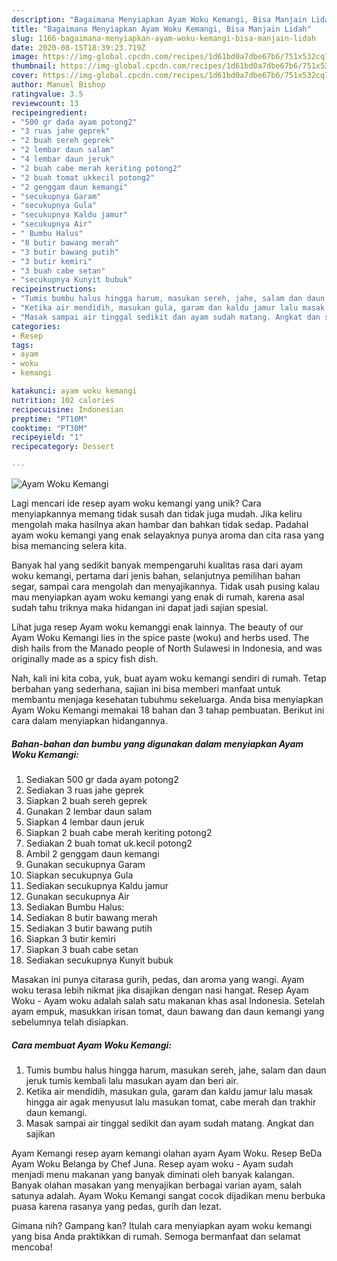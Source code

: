 ```yaml
---
description: "Bagaimana Menyiapkan Ayam Woku Kemangi, Bisa Manjain Lidah"
title: "Bagaimana Menyiapkan Ayam Woku Kemangi, Bisa Manjain Lidah"
slug: 1166-bagaimana-menyiapkan-ayam-woku-kemangi-bisa-manjain-lidah
date: 2020-08-15T18:39:23.719Z
image: https://img-global.cpcdn.com/recipes/1d61bd0a7dbe67b6/751x532cq70/ayam-woku-kemangi-foto-resep-utama.jpg
thumbnail: https://img-global.cpcdn.com/recipes/1d61bd0a7dbe67b6/751x532cq70/ayam-woku-kemangi-foto-resep-utama.jpg
cover: https://img-global.cpcdn.com/recipes/1d61bd0a7dbe67b6/751x532cq70/ayam-woku-kemangi-foto-resep-utama.jpg
author: Manuel Bishop
ratingvalue: 3.5
reviewcount: 13
recipeingredient:
- "500 gr dada ayam potong2"
- "3 ruas jahe geprek"
- "2 buah sereh geprek"
- "2 lembar daun salam"
- "4 lembar daun jeruk"
- "2 buah cabe merah keriting potong2"
- "2 buah tomat ukkecil potong2"
- "2 genggam daun kemangi"
- "secukupnya Garam"
- "secukupnya Gula"
- "secukupnya Kaldu jamur"
- "secukupnya Air"
- " Bumbu Halus"
- "8 butir bawang merah"
- "3 butir bawang putih"
- "3 butir kemiri"
- "3 buah cabe setan"
- "secukupnya Kunyit bubuk"
recipeinstructions:
- "Tumis bumbu halus hingga harum, masukan sereh, jahe, salam dan daun jeruk tumis kembali lalu masukan ayam dan beri air."
- "Ketika air mendidih, masukan gula, garam dan kaldu jamur lalu masak hingga air agak menyusut lalu masukan tomat, cabe merah dan trakhir daun kemangi."
- "Masak sampai air tinggal sedikit dan ayam sudah matang. Angkat dan sajikan"
categories:
- Resep
tags:
- ayam
- woku
- kemangi

katakunci: ayam woku kemangi 
nutrition: 102 calories
recipecuisine: Indonesian
preptime: "PT10M"
cooktime: "PT30M"
recipeyield: "1"
recipecategory: Dessert

---
```



![Ayam Woku Kemangi](https://img-global.cpcdn.com/recipes/1d61bd0a7dbe67b6/751x532cq70/ayam-woku-kemangi-foto-resep-utama.jpg)

Lagi mencari ide resep ayam woku kemangi yang unik? Cara menyiapkannya memang tidak susah dan tidak juga mudah. Jika keliru mengolah maka hasilnya akan hambar dan bahkan tidak sedap. Padahal ayam woku kemangi yang enak selayaknya punya aroma dan cita rasa yang bisa memancing selera kita.

Banyak hal yang sedikit banyak mempengaruhi kualitas rasa dari ayam woku kemangi, pertama dari jenis bahan, selanjutnya pemilihan bahan segar, sampai cara mengolah dan menyajikannya. Tidak usah pusing kalau mau menyiapkan ayam woku kemangi yang enak di rumah, karena asal sudah tahu triknya maka hidangan ini dapat jadi sajian spesial.

Lihat juga resep Ayam woku kemanggi enak lainnya. The beauty of our Ayam Woku Kemangi lies in the spice paste (woku) and herbs used. The dish hails from the Manado people of North Sulawesi in Indonesia, and was originally made as a spicy fish dish.


Nah, kali ini kita coba, yuk, buat ayam woku kemangi sendiri di rumah. Tetap berbahan yang sederhana, sajian ini bisa memberi manfaat untuk membantu menjaga kesehatan tubuhmu sekeluarga. Anda bisa menyiapkan Ayam Woku Kemangi memakai 18 bahan dan 3 tahap pembuatan. Berikut ini cara dalam menyiapkan hidangannya.

<!--inarticleads1-->

##### Bahan-bahan dan bumbu yang digunakan dalam menyiapkan Ayam Woku Kemangi:

1. Sediakan 500 gr dada ayam potong2
1. Sediakan 3 ruas jahe geprek
1. Siapkan 2 buah sereh geprek
1. Gunakan 2 lembar daun salam
1. Siapkan 4 lembar daun jeruk
1. Siapkan 2 buah cabe merah keriting potong2
1. Sediakan 2 buah tomat uk.kecil potong2
1. Ambil 2 genggam daun kemangi
1. Gunakan secukupnya Garam
1. Siapkan secukupnya Gula
1. Sediakan secukupnya Kaldu jamur
1. Gunakan secukupnya Air
1. Sediakan  Bumbu Halus:
1. Sediakan 8 butir bawang merah
1. Sediakan 3 butir bawang putih
1. Siapkan 3 butir kemiri
1. Siapkan 3 buah cabe setan
1. Sediakan secukupnya Kunyit bubuk


Masakan ini punya citarasa gurih, pedas, dan aroma yang wangi. Ayam woku terasa lebih nikmat jika disajikan dengan nasi hangat. Resep Ayam Woku - Ayam woku adalah salah satu makanan khas asal Indonesia. Setelah ayam empuk, masukkan irisan tomat, daun bawang dan daun kemangi yang sebelumnya telah disiapkan. 

<!--inarticleads2-->

##### Cara membuat Ayam Woku Kemangi:

1. Tumis bumbu halus hingga harum, masukan sereh, jahe, salam dan daun jeruk tumis kembali lalu masukan ayam dan beri air.
1. Ketika air mendidih, masukan gula, garam dan kaldu jamur lalu masak hingga air agak menyusut lalu masukan tomat, cabe merah dan trakhir daun kemangi.
1. Masak sampai air tinggal sedikit dan ayam sudah matang. Angkat dan sajikan


Ayam Kemangi resep ayam kemangi olahan ayam Ayam Woku. Resep BeDa Ayam Woku Belanga by Chef Juna. Resep ayam woku - Ayam sudah menjadi menu makanan yang banyak diminati oleh banyak kalangan. Banyak olahan masakan yang menyajikan berbagai varian ayam, salah satunya adalah. Ayam Woku Kemangi sangat cocok dijadikan menu berbuka puasa karena rasanya yang pedas, gurih dan lezat. 

Gimana nih? Gampang kan? Itulah cara menyiapkan ayam woku kemangi yang bisa Anda praktikkan di rumah. Semoga bermanfaat dan selamat mencoba!
